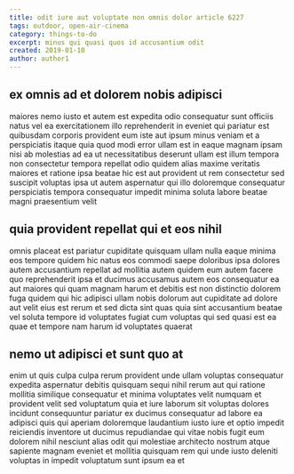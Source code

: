 ```yaml
---
title: odit iure aut voluptate non omnis dolor article 6227
tags: outdoor, open-air-cinema
category: things-to-do
excerpt: minus qui quasi quos id accusantium odit
created: 2019-01-10
author: author1
---
```


## ex omnis ad et dolorem nobis adipisci

maiores nemo iusto et autem est expedita odio consequatur sunt officiis natus vel ea exercitationem illo reprehenderit in eveniet qui pariatur est quibusdam corporis provident eum iste aut ipsum minus veniam et a perspiciatis itaque quia quod modi error ullam est in eaque magnam ipsam nisi ab molestias ad ea ut necessitatibus deserunt ullam est illum tempora non consectetur tempora repellat odio quidem alias maxime veritatis maiores et ratione ipsa beatae hic est aut provident ut rem consectetur sed suscipit voluptas ipsa ut autem aspernatur qui illo doloremque consequatur perspiciatis tempora consequatur impedit minima soluta labore beatae magni praesentium velit

## quia provident repellat qui et eos nihil

omnis placeat est pariatur cupiditate quisquam ullam nulla eaque minima eos tempore quidem hic natus eos commodi saepe doloribus ipsa dolores autem accusantium repellat ad mollitia autem quidem eum autem facere quo reprehenderit ipsa et ducimus accusamus autem eos consequatur ea aut maiores qui quam magnam harum et debitis est non distinctio dolorem fuga quidem qui hic adipisci ullam nobis dolorum aut cupiditate ad dolore aut velit eius est rerum et sed dicta sint quas quia sint accusantium beatae vel soluta tempore id voluptates fugiat cum voluptas qui sed quasi est ea quae et tempore nam harum id voluptates quaerat

## nemo ut adipisci et sunt quo at

enim ut quis culpa culpa rerum provident unde ullam voluptas consequatur expedita aspernatur debitis quisquam sequi nihil rerum aut qui ratione mollitia similique consequatur et minima voluptates velit numquam et provident velit sed voluptatum quia et iure laborum sit voluptas dolores incidunt consequuntur pariatur ex ducimus consequatur ad labore ea adipisci quis qui aperiam doloremque laudantium iusto iure et optio impedit reiciendis inventore ut ducimus repudiandae qui vitae nobis fugit eum dolorem nihil nesciunt alias odit qui molestiae architecto nostrum atque sapiente magnam eveniet et mollitia quisquam rem qui unde iusto deleniti voluptas in impedit voluptatum sunt ipsum ea et
